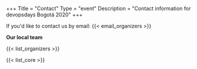 +++
Title = "Contact"
Type = "event"
Description = "Contact information for devopsdays Bogotá 2020"
+++

If you'd like to contact us by email: {{< email_organizers >}}

**Our local team**

{{< list_organizers >}}


{{< list_core >}}
